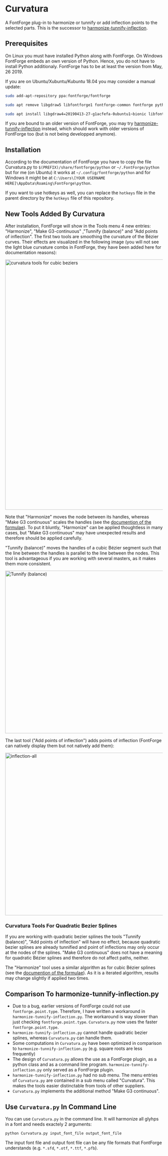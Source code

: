 # Curvatura
A FontForge plug-in to harmonize or tunnify or add inflection points to the selected parts. 
This is the successor to [harmonize-tunnify-inflection](https://github.com/linusromer/harmonize-tunnify-inflection).

## Prerequisites
On Linux you must have installed Python along with FontForge. 
On Windows FontForge embeds an own version of Python. 
Hence, you do not have to install Python additionaly. 
FontForge has to be at least the version from May, 26 2019. 

If you are on Ubuntu/Xubuntu/Kubuntu 18.04 you may consider a manual update:
```bash
sudo add-apt-repository ppa:fontforge/fontforge

sudo apt remove libgdraw5 libfontforge1 fontforge-common fontforge python-fontforge

sudo apt install libgdraw4=20190413-27-g1acfefa-0ubuntu1~bionic libfontforge1=20190413-27-g1acfefa-0ubuntu1~bionic fontforge-common=20190413-27-g1acfefa-0ubuntu1~bionic fontforge=20190413-27-g1acfefa-0ubuntu1~bionic python-fontforge=20190413-27-g1acfefa-0ubuntu1~bionic
```
If you are bound to an older version of FontForge, you may try 
[harmonize-tunnify-inflection](https://github.com/linusromer/harmonize-tunnify-inflection) instead, 
which should work with older versions of FontForge too (but is not being developped anymore).

## Installation
According to the documentation of FontForge you have to copy the file Curvatura.py to 
`$(PREFIX)/share/fontforge/python` or `~/.FontForge/python` but for me (on Ubuntu) it works at
`~/.config/fontforge/python` and for Windows it might be at
`C:\Users\[YOUR USERNAME HERE]\AppData\Roaming\FontForge\python`.

If you want to use hotkeys as well, you can replace the `hotkeys` file in the parent directory
by the `hotkeys` file of this repository.

## New Tools Added By Curvatura
After installation, FontForge will show in the Tools menu 4 new entries: "Harmonize", "Make G3-continuous" ,"Tunnify (balance)" and "Add points of inflection". The first two tools are smoothing the curvature of the Bézier curves. 
Their effects are visualized in the following image (you will not see the light blue curvature combs in FontForge, 
they have been added here for documentation reasons):

<img width="800" alt="curvatura tools for cubic beziers" src="https://user-images.githubusercontent.com/11213578/74227914-bb1e2180-4cbf-11ea-89c1-a70aabf6be2f.png">

Note that "Harmonize" moves the node between its handles, whereas "Make G3 continuous" scales the handles (see the [documention of the formulae](https://github.com/linusromer/curvatura/blob/master/curvatura-doc.pdf)). To put it bluntly, "Harmonize" can be applied thoughtless in many cases, but "Make G3 continuous" may have unexpected results and therefore should be applied carefully.

"Tunnify (balance)" moves the handles of a cubic Bézier segment such that the line between the handles is parallel to the line between the nodes. This tool is advantageous if you are working with several masters, as it makes them more consistent.

<img width="520" alt="Tunnify (balance)" src="https://user-images.githubusercontent.com/11213578/74228661-316f5380-4cc1-11ea-8bb3-3ca2a0af65ea.png">

The last tool ("Add points of inflection") adds points of inflection (FontForge can natively display them but not natively add them):

<img width="520" alt="inflection-all" src="https://user-images.githubusercontent.com/11213578/70742783-9c7ec700-1d1e-11ea-8dcf-9d488496cebc.png">

### Curvatura Tools For Quadratic Bezier Splines
If you are working with quadratic bezier splines the tools "Tunnify (balance)", "Add points of inflection" will have no effect, because quadratic bezier splines are already tunnified and point of inflections may only occur at the nodes of the splines. 
"Make G3 continuous" does not have a meaning for quadratic Bézier splines and therefore do not affect paths, neither. 

The "Harmonize" tool uses a similar algorithm as for cubic Bézier splines (see the [documention of the formulae](https://github.com/linusromer/curvatura/blob/master/curvatura-doc.pdf)). As it is a iterated algorithm, results may change slightly if applied two times.

## Comparison To harmonize-tunnify-inflection.py
* Due to a bug, earlier versions of FontForge could not use `fontforge.point.type`. Therefore, I have written a workaround in `harmonize-tunnify-inflection.py`. The workaround is way slower than just checking `fontforge.point.type`. `Curvatura.py` now uses the faster `fontforge.point.type`.
* `harmonize-tunnify-inflection.py` cannot handle quadratic bezier splines, whereas `Curvatura.py` can handle them.
* Some computations in `Curvatura.py` have been optimized in comparison to `harmonize-tunnify-inflection.py` (e.g. square roots are less frequently)
* The design of `Curvatura.py` allows the use as a FontForge plugin, as a python class and as a command line program. `harmonize-tunnify-inflection.py` only served as a FontForge plugin.
* `harmonize-tunnify-inflection.py` had no sub menu. The menu entries of `Curvatura.py` are contained in a sub menu called "Curvatura". This makes the tools easier distinctable from tools of other suppliers. 
* `Curvatura.py` implements the additional method "Make G3 continuous".

## Use `Curvatura.py` In Command Line
You can use `Curvatura.py` in the command line. It will harmonize all glyhps in a font and needs exactely 2 arguments:
```
python Curvatura.py input_font_file output_font_file
```
The input font file and output font file can be any file formats that FontForge understands (e.g. `*.sfd`, `*.otf`, `*.ttf`, `*.pfb`).

